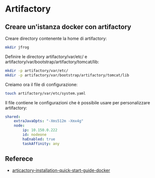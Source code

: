 # Artifactory

## Creare un'istanza docker con artifactory

Creare directory contenente la home di artifactory:

```Bash
mkdir jfrog
```

Definire le directory artifactory/var/etc/ e artifactory/var/bootstrap/artifactory/tomcat/lib:

```Bash
mkdir -p artifactory/var/etc/
mkdir -p artifactory/var/bootstrap/artifactory/tomcat/lib
```

Creiamo ora il file di configurazione:

```Bash
touch artifactory/var/etc/system.yaml
```

Il file contiene le configurazioni che è possibile usare per personalizzare artifactory:

```Yaml
shared:
	extraJavaOpts: "-Xms512m -Xmx4g"
	node:
		ip: 10.150.0.222
		id: nodeone
		haEnabled: true
		taskAffinity: any
```

## Referece

- [articactory-installation-quick-start-guide-docker](https://jfrog.com/knowledge-base/artifactory-installation-quick-start-guide-docker/)
